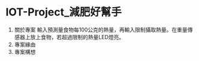 # IOT-Project_減肥好幫手
1. 關於專案
   輸入預測量食物每100公克的熱量，再輸入限制攝取熱量。在重量傳感器上放上食物，若超過限制的熱量LED燈亮。
2. 專案緣由
3. 專案構想

